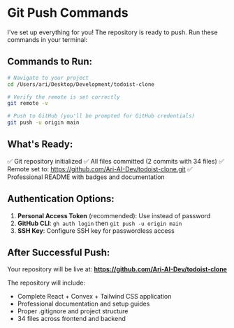 # Git Push Commands

I've set up everything for you! The repository is ready to push. Run these commands in your terminal:

## Commands to Run:

```bash
# Navigate to your project
cd /Users/ari/Desktop/Development/todoist-clone

# Verify the remote is set correctly
git remote -v

# Push to GitHub (you'll be prompted for GitHub credentials)
git push -u origin main
```

## What's Ready:
✅ Git repository initialized
✅ All files committed (2 commits with 34 files)
✅ Remote set to: https://github.com/Ari-AI-Dev/todoist-clone.git
✅ Professional README with badges and documentation

## Authentication Options:
1. **Personal Access Token** (recommended): Use instead of password
2. **GitHub CLI**: `gh auth login` then `git push -u origin main`
3. **SSH Key**: Configure SSH key for passwordless access

## After Successful Push:
Your repository will be live at:
**https://github.com/Ari-AI-Dev/todoist-clone**

The repository will include:
- Complete React + Convex + Tailwind CSS application
- Professional documentation and setup guides
- Proper .gitignore and project structure
- 34 files across frontend and backend